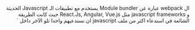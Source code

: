 <div dir="rtl">
ال webpack عبارة عن Module bundler يستخدم مع تطبيقات الـ Javascript الحديثة و javascript frameworks مثل React.Js, Angular, Vue.js
حيث كانت الطريقة الشائعة في استدعاء اكثر من ملف javascript ان نستدعيهم واحدا تلو الآخر داخل `<script>` ويجب أن نراعي ترتيب الملفات و نراعي عدم حدوث تعارض بين المتغيرات في كل الملفات
لهذا ظهر ال webpack حيث يقوم بانشاء ما يسمى ب dependency graph التي تتكون من modules عبارة عن ملفات javascript و css و ملفات الخطوط و الصور و يتم تجميعهم في ملف يسمى bundle.js حيث يتم استدعاؤه في ملف ال html 
و لهذا فان ال webpack تحسن ال performance للموقع حيث تقلل عدد ال http requests 
و منذ اصدار 4.0.0 فانه يمكن الاستغناء عن ال configuration file لل webpack و لكن نستخدمه اذا احتجنا إلى تخصيص configurations معينة لتناسب احتياجاتنا و عندها ننشئ ملف اسمه webpack.config.js 
فبداية نحدد الـ entry point وهو مسار الملف الذي يعتمد عليه جميع الملفات الاخرى بطريقة مباشرة أو غير مباشرة و القيمة الافتراضية لهذا الملف هي `src/index.js/.` 
ثم نحدد الـ output point و هو مسار الملف الذي يتم فيه تجميع كل الملفات و قيمته الافتراضية `dist/main.js/.`
	</div>
```
const path = require(‘path’);
module.exports = {
	entry: ‘./path.js’,
	output: {
		path: path.resolve(__dirname, ‘dist’),
		filename: ‘output.js’
	}
}
```
	<div dir="rtl>
ثالثا نقوم بتحديد ال loaders حيث تسمح بتحويل جميع الملفات إلى ملفات javascript و تسمح باستدعاء ملفات الصور و ملفات css في 
javascript ففي هذا المثال
		  </div>
```
module: {
	rules: [
		{test: /\.js$/, exclude: /node-modules/, use: {loader: “babel-loader”}},
		{test: /\.css$/, use: ‘css-loader’}
]
}
```
		  <div dir="rtl">
يقوم بتحويل أوامر ال es6 إلى es5 و يقوم بالسماح باستدعاء ملفات ال css داخل الـ javascript
حيث تحتوى ال rules على objects تتكون من:
1)	 test: يتكون من regular expression لتحديد نوع الملفات 
2)	exclude: يتكون من الملفات التي نريد استبعادها حتى إذا كانت تحقق ال test
3)	Use: يحتوى على نوع ال loader الذي نريد تطبيقه على هذه الملفات
				</div>
